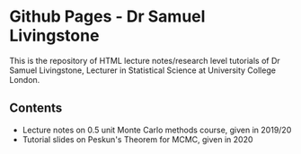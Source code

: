 # Github Pages - Dr Samuel Livingstone
This is the repository of HTML lecture notes/research level tutorials of Dr Samuel Livingstone, Lecturer in Statistical Science at University College London.

## Contents

- Lecture notes on 0.5 unit Monte Carlo methods course, given in 2019/20
- Tutorial slides on Peskun's Theorem for MCMC, given in 2020
